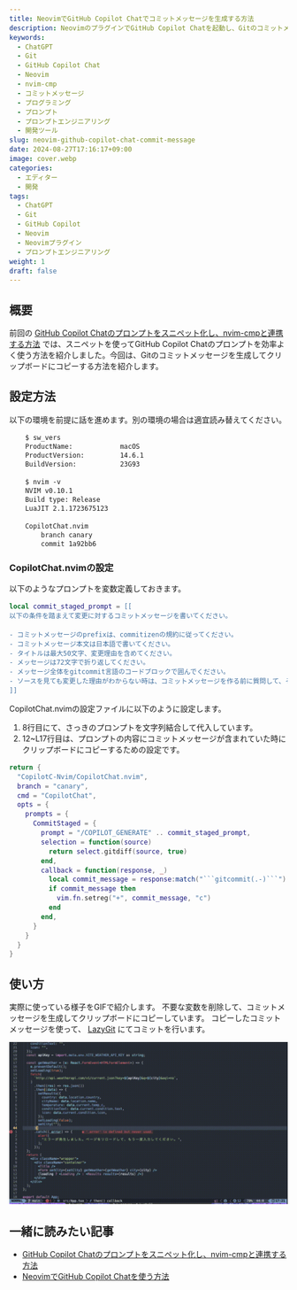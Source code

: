 ```yaml
---
title: NeovimでGitHub Copilot Chatでコミットメッセージを生成する方法
description: NeovimのプラグインでGitHub Copilot Chatを起動し、Gitのコミットメッセージを生成してクリップボードにコピーする方法を紹介します。
keywords: 
  - ChatGPT
  - Git
  - GitHub Copilot Chat
  - Neovim
  - nvim-cmp
  - コミットメッセージ
  - プログラミング
  - プロンプト
  - プロンプトエンジニアリング
  - 開発ツール
slug: neovim-github-copilot-chat-commit-message
date: 2024-08-27T17:16:17+09:00
image: cover.webp 
categories:
  - エディター
  - 開発
tags: 
  - ChatGPT
  - Git
  - GitHub Copilot
  - Neovim
  - Neovimプラグイン
  - プロンプトエンジニアリング
weight: 1
draft: false
---
```


## 概要

前回の [GitHub Copilot Chatのプロンプトをスニペット化し、nvim-cmpと連携する方法](../github-copilot-chat-snippet/index.md) では、スニペットを使ってGitHub Copilot Chatのプロンプトを効率よく使う方法を紹介しました。今回は、Gitのコミットメッセージを生成してクリップボードにコピーする方法を紹介します。


## 設定方法

以下の環境を前提に話を進めます。別の環境の場合は適宜読み替えてください。

        $ sw_vers
        ProductName:            macOS
        ProductVersion:         14.6.1
        BuildVersion:           23G93
        
        $ nvim -v
        NVIM v0.10.1
        Build type: Release
        LuaJIT 2.1.1723675123
        
        CopilotChat.nvim
            branch canary
            commit 1a92bb6

### CopilotChat.nvimの設定

以下のようなプロンプトを変数定義しておきます。

```lua
local commit_staged_prompt = [[
以下の条件を踏まえて変更に対するコミットメッセージを書いてください。

- コミットメッセージのprefixは、commitizenの規約に従ってください。
- コミットメッセージ本文は日本語で書いてください。
- タイトルは最大50文字、変更理由を含めてください。
- メッセージは72文字で折り返してください。
- メッセージ全体をgitcommit言語のコードブロックで囲んでください。
- ソースを見ても変更した理由がわからない時は、コミットメッセージを作る前に質問して、その回答も参考にコミットメッセージを生成してください。
]]
```

CopilotChat.nvimの設定ファイルに以下のように設定します。
1. 8行目にて、さっきのプロンプトを文字列結合して代入しています。
2. 12~L17行目は、プロンプトの内容にコミットメッセージが含まれていた時にクリップボードにコピーするための設定です。

```lua
return {
  "CopilotC-Nvim/CopilotChat.nvim",
  branch = "canary",
  cmd = "CopilotChat",
  opts = {
    prompts = {
      CommitStaged = {
        prompt = "/COPILOT_GENERATE" .. commit_staged_prompt,
        selection = function(source)
          return select.gitdiff(source, true)
        end,
        callback = function(response, _)
          local commit_message = response:match("```gitcommit(.-)```")
          if commit_message then
            vim.fn.setreg("+", commit_message, "c")
          end
        end,
      }
    }
  }
}


```

## 使い方

実際に使っている様子をGIFで紹介します。
不要な変数を削除して、コミットメッセージを生成してクリップボードにコピーしています。
コピーしたコミットメッセージを使って、 [LazyGit](https://github.com/jesseduffield/lazygit) にてコミットを行います。

![GitHub Copilot Chatでコミットメッセージを生成する](git-commit.gif)

## 一緒に読みたい記事

- [GitHub Copilot Chatのプロンプトをスニペット化し、nvim-cmpと連携する方法](../github-copilot-chat-snippet)
- [NeovimでGitHub Copilot Chatを使う方法](../github-copilot-chat-nvim)
